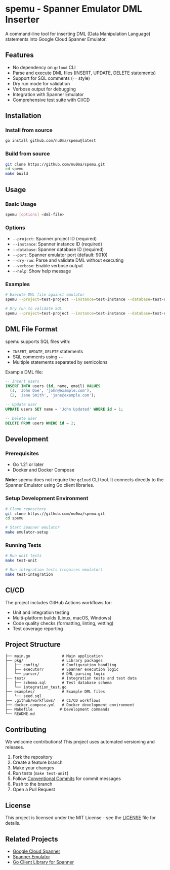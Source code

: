 # spemu - Spanner Emulator DML Inserter

A command-line tool for inserting DML (Data Manipulation Language) statements into Google Cloud Spanner Emulator.

## Features

- No dependency on `gcloud` CLI
- Parse and execute DML files (INSERT, UPDATE, DELETE statements)
- Support for SQL comments (`--` style)
- Dry run mode for validation
- Verbose output for debugging
- Integration with Spanner Emulator
- Comprehensive test suite with CI/CD

## Installation

### Install from source

```bash
go install github.com/nu0ma/spemu@latest
```

### Build from source

```bash
git clone https://github.com/nu0ma/spemu.git
cd spemu
make build
```

## Usage

### Basic Usage

```bash
spemu [options] <dml-file>
```

### Options

- `--project`: Spanner project ID (required)
- `--instance`: Spanner instance ID (required)  
- `--database`: Spanner database ID (required)
- `--port`: Spanner emulator port (default: 9010)
- `--dry-run`: Parse and validate DML without executing
- `--verbose`: Enable verbose output
- `--help`: Show help message

### Examples

```bash
# Execute DML file against emulator
spemu --project=test-project --instance=test-instance --database=test-database ./examples/seed.sql

# Dry run to validate SQL
spemu --project=test-project --instance=test-instance --database=test-database --dry-run ./examples/seed.sql
```

## DML File Format

spemu supports SQL files with:
- `INSERT`, `UPDATE`, `DELETE` statements
- SQL comments using `--`
- Multiple statements separated by semicolons

Example DML file:
```sql
-- Insert users
INSERT INTO users (id, name, email) VALUES 
  (1, 'John Doe', 'john@example.com'),
  (2, 'Jane Smith', 'jane@example.com');

-- Update user
UPDATE users SET name = 'John Updated' WHERE id = 1;

-- Delete user
DELETE FROM users WHERE id = 2;
```

## Development

### Prerequisites

- Go 1.21 or later
- Docker and Docker Compose

**Note:** spemu does not require the `gcloud` CLI tool. It connects directly to the Spanner Emulator using Go client libraries.

### Setup Development Environment

```bash
# Clone repository
git clone https://github.com/nu0ma/spemu.git
cd spemu

# Start Spanner emulator
make emulator-setup
```

### Running Tests

```bash
# Run unit tests
make test-unit

# Run integration tests (requires emulator)
make test-integration
```

## CI/CD

The project includes GitHub Actions workflows for:
- Unit and integration testing
- Multi-platform builds (Linux, macOS, Windows)
- Code quality checks (formatting, linting, vetting)
- Test coverage reporting

## Project Structure

```
├── main.go              # Main application
├── pkg/                 # Library packages
│   ├── config/          # Configuration handling
│   ├── executor/        # Spanner execution logic
│   └── parser/          # DML parsing logic
├── test/                # Integration tests and test data
│   ├── schema.sql       # Test database schema
│   └── integration_test.go
├── examples/            # Example DML files
│   └── seed.sql
├── .github/workflows/   # CI/CD workflows
├── docker-compose.yml   # Docker development environment
├── Makefile            # Development commands
└── README.md
```

## Contributing

We welcome contributions! This project uses automated versioning and releases.

1. Fork the repository
2. Create a feature branch
3. Make your changes
4. Run tests (`make test-unit`)
5. Follow [Conventional Commits](https://www.conventionalcommits.org/) for commit messages
6. Push to the branch
7. Open a Pull Request

## License

This project is licensed under the MIT License - see the [LICENSE](LICENSE) file for details.

## Related Projects

- [Google Cloud Spanner](https://cloud.google.com/spanner)
- [Spanner Emulator](https://cloud.google.com/spanner/docs/emulator)
- [Go Client Library for Spanner](https://pkg.go.dev/cloud.google.com/go/spanner)